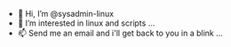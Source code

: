 - 👋 Hi, I’m @sysadmin-linux
- 👀 I’m interested in linux and scripts ...
- 📫 Send me an email and i'll get back to you in a blink ...

<!---
sysadmin-linux/sysadmin-linux is a ✨ special ✨ repository because its `README.md` (this file) appears on your GitHub profile.
You can click the Preview link to take a look at your changes.
--->
